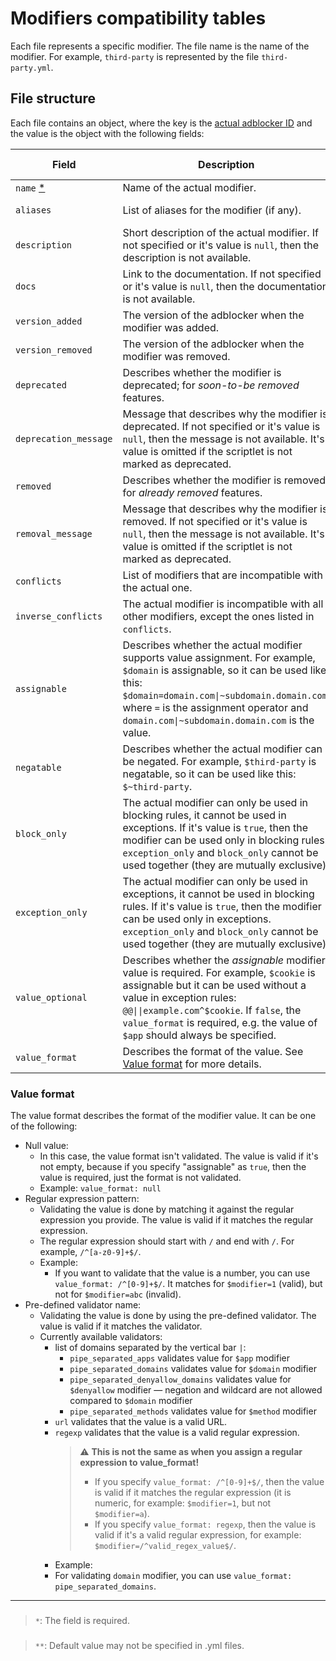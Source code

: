 # Modifiers compatibility tables

Each file represents a specific modifier. The file name is the name of the modifier. For example, `third-party` is
represented by the file `third-party.yml`.

## File structure

Each file contains an object, where the key is the
[actual adblocker ID](../README.md#supported-adblockers-and-platforms) and the value is the object with the following
fields:

<!-- markdownlint-disable MD013 -->
| Field | Description | Type | Default value [**] |
| --- | --- | --- | --- |
| `name` [*] | Name of the actual modifier. | `string` | |
| `aliases` | List of aliases for the modifier (if any). | `string[]\|null` | `null` (no aliases) |
| `description` | Short description of the actual modifier. If not specified or it's value is `null`, then the description is not available. | `string\|null` | `null` |
| `docs` | Link to the documentation. If not specified or it's value is `null`, then the documentation is not available. | `string\|null` | `null` |
| `version_added` | The version of the adblocker when the modifier was added. | `string\|null` | `null` |
| `version_removed` | The version of the adblocker when the modifier was removed. | `string\|null` | `null` |
| `deprecated` | Describes whether the modifier is deprecated; for *soon-to-be removed* features. | `boolean` | `false` |
| `deprecation_message` | Message that describes why the modifier is deprecated. If not specified or it's value is `null`, then the message is not available. It's value is omitted if the scriptlet is not marked as deprecated. | `string\|null` | `null` |
| `removed` | Describes whether the modifier is removed; for *already removed* features. | `boolean` | `false` |
| `removal_message` | Message that describes why the modifier is removed. If not specified or it's value is `null`, then the message is not available. It's value is omitted if the scriptlet is not marked as deprecated. | `string\|null` | `null` |
| `conflicts` | List of modifiers that are incompatible with the actual one. | `string[]\|null` | `null` (no conflicts) |
| `inverse_conflicts` | The actual modifier is incompatible with all other modifiers, except the ones listed in `conflicts`. | `boolean` | `false` |
| `assignable` | Describes whether the actual modifier supports value assignment. For example, `$domain` is assignable, so it can be used like this: `$domain=domain.com\|~subdomain.domain.com`, where `=` is the assignment operator and `domain.com\|~subdomain.domain.com` is the value. | `boolean` | `false` |
| `negatable` | Describes whether the actual modifier can be negated. For example, `$third-party` is negatable, so it can be used like this: `$~third-party`. | `boolean` | `true` |
| `block_only` | The actual modifier can only be used in blocking rules, it cannot be used in exceptions. If it's value is `true`, then the modifier can be used only in blocking rules. `exception_only` and `block_only` cannot be used together (they are mutually exclusive). | `boolean` | `false` |
| `exception_only` | The actual modifier can only be used in exceptions, it cannot be used in blocking rules. If it's value is `true`, then the modifier can be used only in exceptions. `exception_only` and `block_only` cannot be used together (they are mutually exclusive). | `boolean` | `false` |
| `value_optional` | Describes whether the *assignable* modifier value is required. For example, `$cookie` is assignable but it can be used without a value in exception rules: `@@\|\|example.com^$cookie`. If `false`, the `value_format` is required, e.g. the value of `$app` should always be specified. | `boolean` | `false` |
| `value_format` | Describes the format of the value. See [Value format](#value-format) for more details. | `string\|null` | `null` |
<!-- markdownlint-enable MD013 -->

### Value format

The value format describes the format of the modifier value. It can be one of the following:

- Null value:
    - In this case, the value format isn't validated.
      The value is valid if it's not empty, because if you specify "assignable" as `true`,
      then the value is required, just the format is not validated.
    - Example: `value_format: null`
- Regular expression pattern:
    - Validating the value is done by matching it against the regular expression you provide.
      The value is valid if it matches the regular expression.
    - The regular expression should start with `/` and end with `/`. For example, `/^[a-z0-9]+$/`.
    - Example:
        - If you want to validate that the value is a number, you can use `value_format: /^[0-9]+$/`.
          It matches for `$modifier=1` (valid), but not for `$modifier=abc` (invalid).
- Pre-defined validator name:
    - Validating the value is done by using the pre-defined validator. The value is valid if it matches the validator.
    - Currently available validators:
        - list of domains separated by the vertical bar `|`:
            - `pipe_separated_apps` validates value for `$app` modifier
            - `pipe_separated_domains` validates value for `$domain` modifier
            - `pipe_separated_denyallow_domains` validates value for `$denyallow` modifier —
              negation and wildcard are not allowed compared to `$domain` modifier
            - `pipe_separated_methods` validates value for `$method` modifier
        - `url` validates that the value is a valid URL.
        - `regexp` validates that the value is a valid regular expression.
            > :warning: **This is not the same as when you assign a regular expression to value_format!**
            >
            > - If you specify `value_format: /^[0-9]+$/`,
            >   then the value is valid if it matches the regular expression
            >   (it is numeric, for example: `$modifier=1`, but not `$modifier=a`).
            > - If you specify `value_format: regexp`, then the value is valid if it's a valid regular expression,
            >   for example: `$modifier=/^valid_regex_value$/`.
            >
        - Example:
        - For validating `domain` modifier, you can use `value_format: pipe_separated_domains`.

* * *

### <a name="footnote-asterisk-1"></a>

> `*`: The field is required.

[*]: #footnote-asterisk-1 "The field is required"

### <a name="footnote-asterisk-2"></a>

> `**`: Default value may not be specified in .yml files.

[**]: #footnote-asterisk-2 "Default value may not be specified in .yml files."
